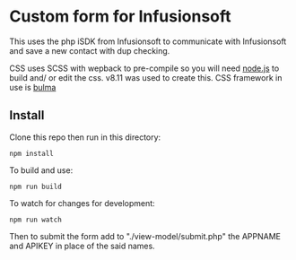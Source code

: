 # Custom form for Infusionsoft

This uses the php iSDK from Infusionsoft to communicate with Infusionsoft and save a new contact with dup checking.

CSS uses SCSS with wepback to pre-compile so you will need [node.js](https://nodejs.org/en/) to build and/ or edit the css. v8.11 was used to create this. CSS framework in use is [bulma](https://bulma.io/)

## Install

Clone this repo then run in this directory:

```
npm install
```

To build and use:
```
npm run build
```

To watch for changes for development:
```
npm run watch
```

Then to submit the form add to "./view-model/submit.php" the APPNAME and APIKEY in place of the said names.

